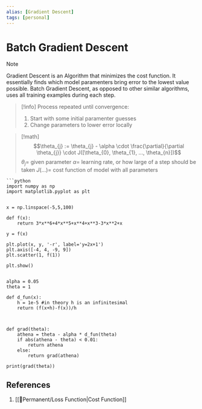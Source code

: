 ```yaml
---
alias: [Gradient Descent]
tags: [personal]
---
```

# Batch Gradient Descent

> [!note]
> Gradient Descent is an Algorithm that minimizes the cost function. It essentially finds which model paramenters bring error to the lowest value possible.
> Batch Gradient Descent, as opposed to other similar algorithms, uses all training examples during each step.

> [!info] 
> Process repeated until convergence:
> 1. Start with some initial paramenter guesses
> 2. Change parameters to lower error locally

> [!math]
> $$\theta_{j} := \theta_{j} - \alpha \cdot \frac{\partial}{\partial \theta_{j}} \cdot J([\theta_{0}, \theta_{1}, ..., \theta_{n}])$$
> $\theta_{j} =$ given parameter
> $\alpha =$ learning rate, or how large of a step should be taken
> $J(...) =$ cost function of model with all parameters

````ad-example
```python
import numpy as np
import matplotlib.pyplot as plt


x = np.linspace(-5,5,100)

def f(x):
    return 3*x**6+4*x**5+x**4+x**3-3*x**2+x

y = f(x)

plt.plot(x, y, '-r', label='y=2x+1')
plt.axis([-4, 4, -9, 9])
plt.scatter(1, f(1))

plt.show()


alpha = 0.05
theta = 1

def d_fun(x):
    h = 1e-5 #in theory h is an infinitesimal
    return (f(x+h)-f(x))/h

  

def grad(theta):
    athena = theta - alpha * d_fun(theta)
    if abs(athena - theta) < 0.01:
        return athena
    else:
        return grad(athena)
  
print(grad(theta))
````

## References
1. [[🗻Permanent/Loss Function|Cost Function]]